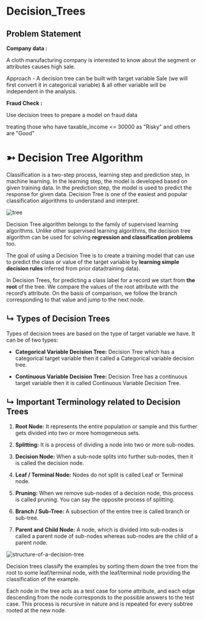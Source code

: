 # Decision_Trees

## Problem Statement

**Company data :**

A cloth manufacturing company is interested to know about the segment or attributes causes high sale. 

Approach - A decision tree can be built with target variable Sale (we will first convert it in categorical variable) & all other variable will be independent in the analysis.

**Fraud Check :**

Use decision trees to prepare a model on fraud data 

treating those who have taxable_income <= 30000 as "Risky" and others are "Good"


# ➳ Decision Tree Algorithm

Classification is a two-step process, learning step and prediction step, in machine learning. In the learning step, the model is developed based on given training data. In the prediction step, the model is used to predict the response for given data. Decision Tree is one of the easiest and popular classification algorithms to understand and interpret.

![tree](https://github.com/yagniksorathiya/Decision_Trees/assets/129974278/c3f399ac-a1e6-4a49-8276-e9879290875a)

Decision Tree algorithm belongs to the family of supervised learning algorithms. Unlike other supervised learning algorithms, the decision tree algorithm can be used for solving **regression and classification problems** too.

The goal of using a Decision Tree is to create a training model that can use to predict the class or value of the target variable by **learning simple decision rules** inferred from prior data(training data).

In Decision Trees, for predicting a class label for a record we start from **the root** of the tree. We compare the values of the root attribute with the record’s attribute. On the basis of comparison, we follow the branch corresponding to that value and jump to the next node.

## ↳ Types of Decision Trees

Types of decision trees are based on the type of target variable we have. It can be of two types:

+ **Categorical Variable Decision Tree:** Decision Tree which has a categorical target variable then it called a Categorical variable decision tree.

+ **Continuous Variable Decision Tree:** Decision Tree has a continuous target variable then it is called Continuous Variable Decision Tree.

## ↳ Important Terminology related to Decision Trees

1) **Root Node:** It represents the entire population or sample and this further gets divided into two or more homogeneous sets.

2) **Splitting:** It is a process of dividing a node into two or more sub-nodes.

3) **Decision Node:** When a sub-node splits into further sub-nodes, then it is called the decision node.

4) **Leaf / Terminal Node:** Nodes do not split is called Leaf or Terminal node.

5) **Pruning:** When we remove sub-nodes of a decision node, this process is called pruning. You can say the opposite process of splitting.

6) **Branch / Sub-Tree:** A subsection of the entire tree is called branch or sub-tree.

7) **Parent and Child Node:** A node, which is divided into sub-nodes is called a parent node of sub-nodes whereas sub-nodes are the child of a parent node.

![structure-of-a-decision-tree](https://github.com/yagniksorathiya/Decision_Trees/assets/129974278/2485bfde-8a42-4146-85d5-c3922e5cb50e)

Decision trees classify the examples by sorting them down the tree from the root to some leaf/terminal node, with the leaf/terminal node providing the classification of the example.

Each node in the tree acts as a test case for some attribute, and each edge descending from the node corresponds to the possible answers to the test case. This process is recursive in nature and is repeated for every subtree rooted at the new node.
